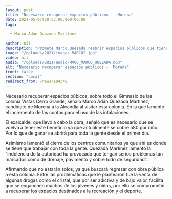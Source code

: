 ```yaml
---
layout: post
title: "Necesario recuperar espacios públicos -  Morena"
date: 2021-05-07T20:53:00.000-06:00
tags:
  
  - Marco Adán Quezada Martínez
  
author: nil
description: "Promete Marco Quezada reabrir espacios públicos que tienen costos onerosos."
image: "/uploads/2021/images-MARCO2.jpg"
video: nil
audio: "/uploads/2021/audio-MV06_MARCO_QUEZADA.mp3"
alt: "Necesario recuperar espacios públicos -  Morena"
front: false
section: "Local"
redirect_from: /news/184348
---
```


Necesario recuperar espacios púbicos, sobre todo el Gimnasio de las colonia Vistas Cerro Grande, señaló Marco Adán Quezada Martínez, candidato de Morena a la Alcandía al visitar esta colonia. En la que lamentó el incremento de las cuotas para el uso de las intalaciones.

El exalcalde, que llevó a cabo la obra, señaló que es necesario que se vuelva a tener este beneficio ya que actualmente se cobre 580 por niño. Por lo que de ganar se abrirá para toda la gente desde el primer día.

Asimismo lamentó el cierre de los centros comunitarios ya que ahí es donde se tiene que trabajar con toda la gente. Quezada Martínez lamentó la “indolencia de la autoridad ha provocado que tengan serios problemas tan marcados como de drenaje, pavimento y sobre todo de seguridad”.

Afirmando que no estarán solos, ya que buscará regresar con obra pública a esta colonia. Entre las problemáticas que le plantearon fue la venta de algunas drogas como el cristal, que por ser adictiva y de bajo valor, facilita que se enganchen muchos de los jóvenes y niños, por ello se comprometió a recuperar los espacios destinados a la recreación y el deporte.
